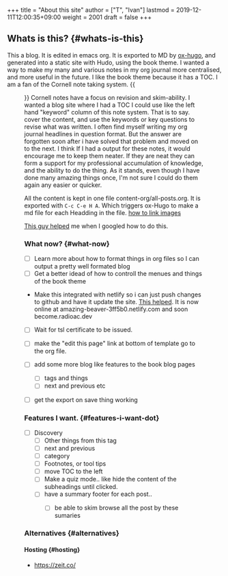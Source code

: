 +++
title = "About this site"
author = ["T", "Ivan"]
lastmod = 2019-12-11T12:00:35+09:00
weight = 2001
draft = false
+++

## Whats is this? {#whats-is-this}

This a blog. It is edited in emacs org. It is exported to MD by
[ox-hugo](https://ox-hugo.scripter.co/), and generated into a static site with Hudo, using the
book theme. I wanted a way to make my many and various notes in my
org journal more centralised, and more useful in the future.
I like the book theme because it has a TOC. I am a fan
of the Cornell note taking system. {{<figure src="/images/cornell.webp.png">}}
Cornell notes have a focus on revision and skim-ability. I wanted
a blog site where I had a TOC I could use like the left hand
"keyword" column of this note system. That is to say. cover the
content, and use the keywords or key questions to revise what was
written. I often find myself writing my org journal headlines in
question format. But the answer are forgotten soon after i have
solved that problem and moved on to the next. I think If I had a
output for these notes, it would encourage me to keep them
neater. If they are neat they can form a support for my
professional accumulation of knowledge, and the ability to do the
thing. As it stands, even though I have done many amazing things once, I'm
not sure I could do them again any easier or quicker.

All the content is kept in one file content-org/all-posts.org. It
is exported with `C-c C-e H A`. Which triggers ox-Hugo to make a
md file for each Headding in the file.
[how to link images](https://ox-hugo.scripter.co/doc/image-links/)

[This guy helped](https://mstempl.netlify.com/post/static-website-with-emacs-and-hugo/) me when I googled how to do this.


### What now? {#what-now}

-   [ ] Learn more about how to format things in org files so I can
    output a pretty well formated blog
-   [ ] Get a better idead of how to controll the menues and things of
    the book theme
-   Make this integrated with netlify so i can just push
    changes to github and have it update the site. [This helped](https://gohugo.io/hosting-and-deployment/hosting-on-netlify/#use-hugo-themes-with-netlify). It
    is now online at amazing-beaver-3ff5b0.netlify.com and soon
    become.radioac.dev
-   [ ] Wait for tsl certificate to be issued.
-   [ ] make the "edit this page" link at bottom of template go to the org file.
-   [ ] add some more blog like features to the book blog pages
    -   [ ] tags and things
    -   [ ] next and previous etc
-   [ ] get the export on save thing working


### Features I want. {#features-i-want-dot}

-   [ ] Discovery
    -   [ ] Other things from this tag
    -   [ ] next and previous
    -   [ ] category
    -   [ ] Footnotes, or tool tips
    -   [ ] move TOC to the left
    -   [ ] Make a quiz mode.. like hide the content of the
        subheadings until clicked.
    -   [ ] have a summary footer for each post..
        -   [ ] be able to skim browse all the post by these sumaries


### Alternatives {#alternatives}


#### Hosting {#hosting}

-   <https://zeit.co/>
